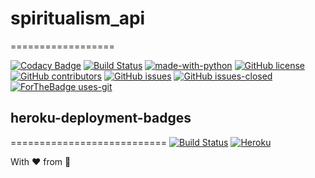 # spiritualism_api
==================

[![Codacy Badge](https://app.codacy.com/project/badge/Grade/61649572d5ae40c38400349e48eb7a4e)](https://www.codacy.com/manual/quantumofhope/spiritualism_api?utm_source=github.com&amp;utm_medium=referral&amp;utm_content=quantumofhope/spiritualism_api&amp;utm_campaign=Badge_Grade)
[![Build Status](https://travis-ci.org/quantumofhope/spiritualism_api.svg?branch=master)](https://travis-ci.org/quantumofhope/spiritualism_api)
[![made-with-python](https://img.shields.io/badge/Made%20with-Python-1f425f.svg)](https://www.python.org/)
[![GitHub license](https://img.shields.io/github/license/quantumofhope/spiritualism_api.svg)](https://github.com/quantumofhope/spiritualism_apis/blob/master/LICENSE)
[![GitHub contributors](https://img.shields.io/github/contributors/quantumofhope/spiritualism_api.svg)](https://GitHub.com/quantumofhope/spiritualism_api/graphs/contributors/)
[![GitHub issues](https://img.shields.io/github/issues/quantumofhope/spiritualism_api.svg)](https://GitHub.com/quantumofhope/spiritualism_api/issues/)
[![GitHub issues-closed](https://img.shields.io/github/issues-closed/quantumofhope/spiritualism_api.svg)](https://GitHub.com/quantumofhope/spiritualism_api/issues?q=is%3Aissue+is%3Aclosed)
[![ForTheBadge uses-git](http://ForTheBadge.com/images/badges/uses-git.svg)](https://GitHub.com/)

## heroku-deployment-badges
===========================
[![Build Status](https://travis-ci.org/pussinboots/heroku-badge.svg?branch=master)](https://travis-ci.org/pussinboots/heroku-badge)
[![Heroku](https://heroku-badge.herokuapp.com/?app=heroku-badge&style=flat)](https://heroku-badge.herokuapp.com/projects.html)


With ❤️ from 🏴󠁧󠁢󠁷󠁬󠁳󠁿

